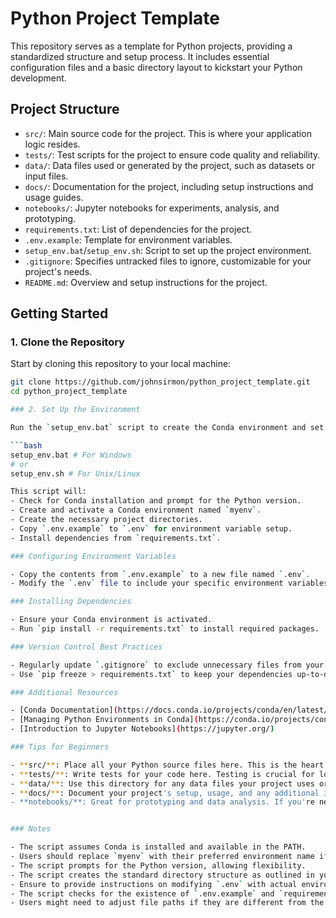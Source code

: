 # Python Project Template

This repository serves as a template for Python projects, providing a standardized structure and setup process. It includes essential configuration files and a basic directory layout to kickstart your Python development.

## Project Structure

- `src/`: Main source code for the project. This is where your application logic resides.
- `tests/`: Test scripts for the project to ensure code quality and reliability.
- `data/`: Data files used or generated by the project, such as datasets or input files.
- `docs/`: Documentation for the project, including setup instructions and usage guides.
- `notebooks/`: Jupyter notebooks for experiments, analysis, and prototyping.
- `requirements.txt`: List of dependencies for the project.
- `.env.example`: Template for environment variables.
- `setup_env.bat`/`setup_env.sh`: Script to set up the project environment.
- `.gitignore`: Specifies untracked files to ignore, customizable for your project's needs.
- `README.md`: Overview and setup instructions for the project.

## Getting Started

### 1. Clone the Repository

Start by cloning this repository to your local machine:

```bash
git clone https://github.com/johnsirmon/python_project_template.git
cd python_project_template

### 2. Set Up the Environment

Run the `setup_env.bat` script to create the Conda environment and set up the project structure:

```bash
setup_env.bat # For Windows
# or
setup_env.sh # For Unix/Linux

This script will:
- Check for Conda installation and prompt for the Python version.
- Create and activate a Conda environment named `myenv`.
- Create the necessary project directories.
- Copy `.env.example` to `.env` for environment variable setup.
- Install dependencies from `requirements.txt`.

### Configuring Environment Variables

- Copy the contents from `.env.example` to a new file named `.env`.
- Modify the `.env` file to include your specific environment variables.

### Installing Dependencies

- Ensure your Conda environment is activated.
- Run `pip install -r requirements.txt` to install required packages.

### Version Control Best Practices

- Regularly update `.gitignore` to exclude unnecessary files from your repository.
- Use `pip freeze > requirements.txt` to keep your dependencies up-to-date.

### Additional Resources

- [Conda Documentation](https://docs.conda.io/projects/conda/en/latest/)
- [Managing Python Environments in Conda](https://conda.io/projects/conda/en/latest/user-guide/tasks/manage-environments.html)
- [Introduction to Jupyter Notebooks](https://jupyter.org/)

### Tips for Beginners

- **src/**: Place all your Python source files here. This is the heart of your project.
- **tests/**: Write tests for your code here. Testing is crucial for long-term project maintenance.
- **data/**: Use this directory for any data files your project uses or produces.
- **docs/**: Document your project's setup, usage, and any additional information here.
- **notebooks/**: Great for prototyping and data analysis. If you're new to Jupyter notebooks, the above link is a helpful start.


### Notes

- The script assumes Conda is installed and available in the PATH.
- Users should replace `myenv` with their preferred environment name if desired.
- The script prompts for the Python version, allowing flexibility.
- The script creates the standard directory structure as outlined in your `README.md`.
- Ensure to provide instructions on modifying `.env` with actual environment variables.
- The script checks for the existence of `.env.example` and `requirements.txt` before proceeding, providing warnings if these files are not found.
- Users might need to adjust file paths if they are different from the standard layout.
